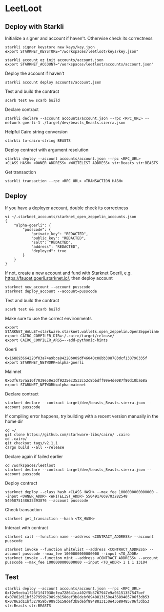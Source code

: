 # LeetLoot

## Deploy with Starkli


Initialize a signer and account if haven't. Otherwise check its correctness
```
starkli signer keystore new keys/key.json
export STARKNET_KEYSTORE="/workspaces/leetloot/keys/key.json"
```

```
starkli account oz init accounts/account.json
export STARKNET_ACCOUNT="/workspaces/leetloot/accounts/account.json"
```

Deploy the account if haven't
```
starkli account deploy accounts/account.json
```

Test and build the contract
```
scarb test && scarb build
```

Declare contract
```
starkli declare --account accounts/account.json --rpc <RPC_URL> --network goerli-1 ./target/dev/beasts_Beasts.sierra.json
```

Helpful Cairo string conversion
```
starkli to-cairo-string BEASTS
```

Deploy contract with argument resolution
```
starkli deploy --account accounts/account.json --rpc <RPC_URL> <CLASS_HASH> <OWNER_ADDRESS> <WHITELIST_ADDRESS> str:Beasts str:BEASTS
```

Get transaction
```
starkli transaction --rpc <RPC_URL> <TRANSACTION_HASH>
```

## Deploy

If you have a deployer account, double check its correctness
```
vi ~/.starknet_accounts/starknet_open_zeppelin_accounts.json
{
    "alpha-goerli": {
        "pusscode": {
            "private_key": "REDACTED",
            "public_key": "REDACTED",
            "salt": "REDACTED",
            "address": "REDACTED",
            "deployed": true
        }
    }
}
```

If not, create a new account and fund with Starknet Goerli, e.g. https://faucet.goerli.starknet.io/, then deploy account
```
starknet new_account --account pusscode
starknet deploy_account --account=pusscode
```

Test and build the contract
```
scarb test && scarb build
```

Make sure to use the correct environments
```
export STARKNET_WALLET=starkware.starknet.wallets.open_zeppelin.OpenZeppelinAccount
export CAIRO_COMPILER_DIR=~/.cairo/target/release/
export CAIRO_COMPILER_ARGS=--add-pythonic-hints
```

Goerli
```
0x168893664220f03a74a9bce84228b009df46040c08bb308783dcf130790335f
export STARKNET_NETWORK=alpha-goerli
```

Mainnet
```
0x63f6757aa16f7039e50e3df9235ec3532c52c8bbdff99e4de087f80d10ba68a
export STARKNET_NETWORK=alpha-mainnet
```

Declare contract
```
starknet declare --contract target/dev/beasts_Beasts.sierra.json --account pusscode
```

If compiling error happens, try building with a recent version manually in the home dir
```
cd ~/
git clone https://github.com/starkware-libs/cairo/ .cairo
cd .cairo/
git checkout tags/v2.1.1
cargo build --all --release
```

Declare again if failed earlier
```
cd /workspaces/leetloot
starknet declare --contract target/dev/beasts_Beasts.sierra.json --account pusscode
```

Deploy contract
```
starknet deploy --class_hash <CLASS_HASH> --max_fee 1000000000000000 --input <OWNER_ADDR> <WHITELIST_ADDR> 5504917669703282548 5495875148635393876 --account pusscode
```

Check transaction
```
starknet get_transaction --hash <TX_HASH>
```

Interact with contract
```
starknet call --function name --address <CONTRACT_ADDRESS> --account pusscode

starknet invoke --function whitelist --address <CONTRACT_ADDRESS> --account pusscode --max_fee 1000000000000000 --input <TO_ADDR>
starknet invoke --function mint --address <CONTRACT_ADDRESS> --account pusscode --max_fee 1000000000000000 --input <TO_ADDR> 1 1 1 13104
```



## Test

```
starkli deploy --account accounts/account.json --rpc <RPC_URL> 0xf2e9eeba1f26f1f47038efea728641ca402f5b3767947e9a03151357547bef 0x07862d11bf327959b7989cb158def3b8debf8948813150e43689485706f3db53 0x07862d11bf327959b7989cb158def3b8debf8948813150e43689485706f3db53 str:Beasts str:BEASTS
```